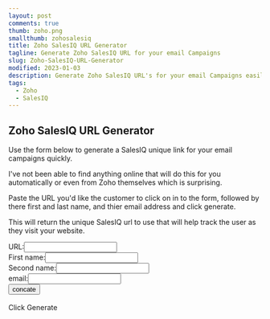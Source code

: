 ```yaml
---
layout: post
comments: true
thumb: zoho.png
smallthumb: zohosalesiq
title: Zoho SalesIQ URL Generator
tagline: Generate Zoho SalesIQ URL for your email Campaigns
slug: Zoho-SalesIQ-URL-Generator
modified: 2023-01-03
description: Generate Zoho SalesIQ URL's for your email Campaigns easily.
tags:
  - Zoho
  - SalesIQ
---
```


## Zoho SalesIQ URL Generator

Use the form below to generate a SalesIQ unique link for your email campaigns quickly. 

I've not been able to find anything online that will do this for you automatically or even from Zoho themselves which is surprising. 

Paste the URL you'd like the customer to click on in to the form, followed by there first and last name, and thier email address and click generate. 

This will return the unique SalesIQ url to use that will help track the user as they visit your website. 

URL:<input type="text" id=url><br>
First name:<input type="text" id="firstname"><br>
Second name:<input type="text" id="secondname"><br>
email:<input type="text" id=email><br>
<input type="button" id="addbutton" value="concate" onClick="addTwoStrings()">
<br>
<br>
<label id="generatedurl">Click Generate</label>

<script>
function addTwoStrings()
{
var f1=document.getElementById("url").value;
var f2=document.getElementById("firstname").value;
var f3=document.getElementById("secondname").value;
var f4=document.getElementById("email").value;
var result=f1+"?siq_name="+f2+"%20"+f3+"&siq_email="+f4;
document.getElementById('generatedurl').innerHTML = result;
}
</script>
